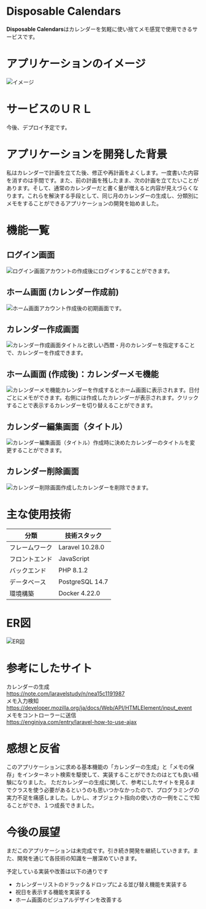 
# Disposable Calendars

**Disposable Calendars**はカレンダーを気軽に使い捨てメモ感覚で使用できるサービスです。

# アプリケーションのイメージ
![イメージ](https://i.imgur.com/J1UUTLz.png)
# サービスのＵＲＬ
今後、デプロイ予定です。

# アプリケーションを開発した背景

私はカレンダーで計画を立てた後、修正や再計画をよくします。一度書いた内容を消すのは手間です。また、前の計画を残したまま、次の計画を立てたいことがあります。そして、通常のカレンダーだと書く量が増えると内容が見えづらくなります。これらを解決する手段として、同じ月のカレンダーの生成し、分類別にメモをすることができるアプリケーションの開発を始めました。

# 機能一覧

## ログイン画面
![ログイン画面](https://i.imgur.com/dOZYQYl.png)アカウントの作成後にログインすることができます。

## ホーム画面 (カレンダー作成前)
![ホーム画面](https://i.imgur.com/vUIXBsB.png)アカウント作成後の初期画面です。
## カレンダー作成画面
![カレンダー作成画面](https://i.imgur.com/eFpyeHJ.png)タイトルと欲しい西暦・月のカレンダーを指定することで、カレンダーを作成できます。
## ホーム画面 (作成後)：カレンダーメモ機能
![カレンダーメモ機能](https://i.imgur.com/YygG3YA.png)カレンダーを作成するとホーム画面に表示されます。日付ごとにメモができます。右側には作成したカレンダーが表示されます。クリックすることで表示するカレンダーを切り替えることができます。
## カレンダー編集画面（タイトル）
![カレンダー編集画面（タイトル）](https://i.imgur.com/ZKIrOsw.png)作成時に決めたカレンダーのタイトルを変更することができます。
## カレンダー削除画面
![カレンダー削除画面](https://i.imgur.com/HJM27tw.png)作成したカレンダーを削除できます。

# 主な使用技術

 分類 |  技術スタック
---- | ----
フレームワーク|Laravel 10.28.0
 フロントエンド  |  JavaScript
 バックエンド  |  PHP 8.1.2
 データベース| PostgreSQL 14.7
 環境構築| Docker 4.22.0
 

# ER図
![ER図](https://i.imgur.com/WWVX71U.png)

# 参考にしたサイト  
カレンダーの生成  
https://note.com/laravelstudy/n/nea15c1191987  
メモ入力検知  
https://developer.mozilla.org/ja/docs/Web/API/HTMLElement/input_event  
メモをコントローラーに送信  
https://enginiya.com/entry/laravel-how-to-use-ajax  

# 感想と反省
このアプリケーションに求める基本機能の「カレンダーの生成」と「メモの保存」をインターネット検索を駆使して、実装することができたのはとても良い経験になりました。
ただカレンダーの生成に関して、参考にしたサイトを見るまでクラスを使う必要があるというのも思いつかなかったので、プログラミングの実力不足を痛感しました。しかし、オブジェクト指向の使い方の一例をここで知ることができ、１つ成長できました。


# 今後の展望
まだこのアプリケーションは未完成です。引き続き開発を継続していきます。また、開発を通じて各技術の知識を一層深めていきます。

予定している実装や改善は以下の通りです
 - カレンダーリストのドラック＆ドロップによる並び替え機能を実装する
 - 祝日を表示する機能を実装する
 - ホーム画面のビジュアルデザインを改善する
